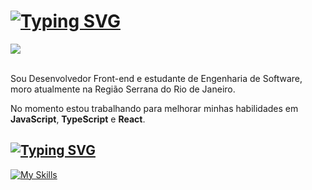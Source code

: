 # [![Typing SVG](https://readme-typing-svg.demolab.com?font=JetBrains+Mono&size=26&duration=3000&pause=2000&vCenter=true&width=435&height=30&lines=Hey%2C+I'm+Ed;Software+Engineer+student;Front-end+Developer)](https://git.io/typing-svg)

<div align="left">
  <a href="https://www.linkedin.com/in/edgarfariabarbosa/">
    <img src="https://img.shields.io/badge/LinkedIn-0077B5?style=for-the-badge&logo=linkedin&logoColor=white">
  </a>
</div>

<br/>

<p>Sou Desenvolvedor Front-end e estudante de Engenharia de Software, moro atualmente na Região Serrana do Rio de Janeiro.</p>
<p>No momento estou trabalhando para melhorar minhas habilidades em <b>JavaScript</b>, <b>TypeScript</b> e <b>React</b>.</p>

## [![Typing SVG](https://readme-typing-svg.demolab.com?font=JetBrains+Mono&size=22&duration=3000&pause=2000&vCenter=true&repeat=false&width=435&height=30&lines=Tech+Stack)](https://git.io/typing-svg)

[![My Skills](https://skillicons.dev/icons?i=html,css,js,ts,react)](https://skillicons.dev)
